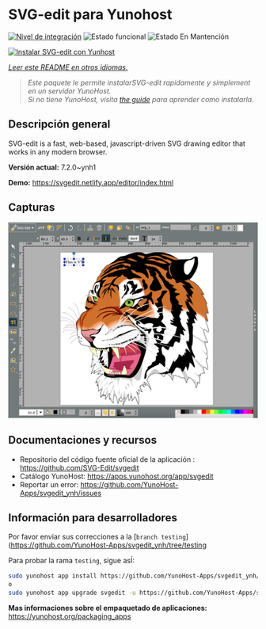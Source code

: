 <!--
Este archivo README esta generado automaticamente<https://github.com/YunoHost/apps/tree/master/tools/readme_generator>
No se debe editar a mano.
-->

# SVG-edit para Yunohost

[![Nivel de integración](https://dash.yunohost.org/integration/svgedit.svg)](https://dash.yunohost.org/appci/app/svgedit) ![Estado funcional](https://ci-apps.yunohost.org/ci/badges/svgedit.status.svg) ![Estado En Mantención](https://ci-apps.yunohost.org/ci/badges/svgedit.maintain.svg)

[![Instalar SVG-edit con Yunhost](https://install-app.yunohost.org/install-with-yunohost.svg)](https://install-app.yunohost.org/?app=svgedit)

*[Leer este README en otros idiomas.](./ALL_README.md)*

> *Este paquete le permite instalarSVG-edit rapidamente y simplement en un servidor YunoHost.*  
> *Si no tiene YunoHost, visita [the guide](https://yunohost.org/install) para aprender como instalarla.*

## Descripción general

SVG-edit is a fast, web-based, javascript-driven SVG drawing editor that works in any modern browser.


**Versión actual:** 7.2.0~ynh1

**Demo:** <https://svgedit.netlify.app/editor/index.html>

## Capturas

![Captura de SVG-edit](./doc/screenshots/screenshot.png)

## Documentaciones y recursos

- Repositorio del código fuente oficial de la aplicación : <https://github.com/SVG-Edit/svgedit>
- Catálogo YunoHost: <https://apps.yunohost.org/app/svgedit>
- Reportar un error: <https://github.com/YunoHost-Apps/svgedit_ynh/issues>

## Información para desarrolladores

Por favor enviar sus correcciones a la [`branch testing`](https://github.com/YunoHost-Apps/svgedit_ynh/tree/testing

Para probar la rama `testing`, sigue asÍ:

```bash
sudo yunohost app install https://github.com/YunoHost-Apps/svgedit_ynh/tree/testing --debug
o
sudo yunohost app upgrade svgedit -u https://github.com/YunoHost-Apps/svgedit_ynh/tree/testing --debug
```

**Mas informaciones sobre el empaquetado de aplicaciones:** <https://yunohost.org/packaging_apps>
